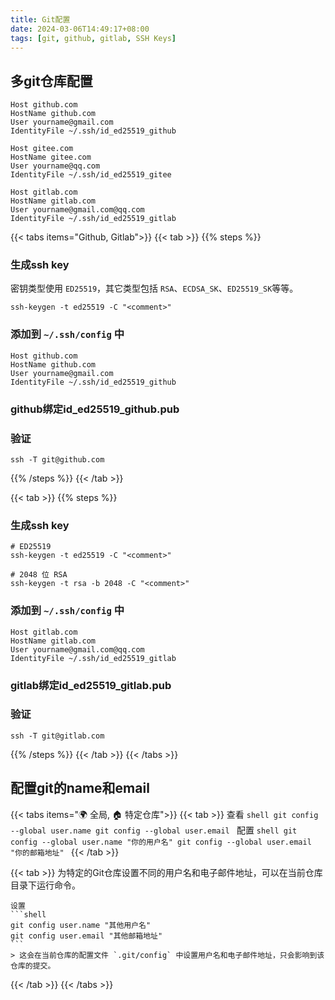 ```yaml
---
title: Git配置
date: 2024-03-06T14:49:17+08:00
tags: [git, github, gitlab, SSH Keys]
---
```


## 多git仓库配置
``` {filename=".ssh/config"}
Host github.com
HostName github.com
User yourname@gmail.com
IdentityFile ~/.ssh/id_ed25519_github

Host gitee.com
HostName gitee.com
User yourname@qq.com
IdentityFile ~/.ssh/id_ed25519_gitee

Host gitlab.com
HostName gitlab.com
User yourname@gmail.com@qq.com
IdentityFile ~/.ssh/id_ed25519_gitlab
```
{{< tabs items="Github, Gitlab">}}
  {{< tab >}}
{{% steps %}}

### 生成ssh key

密钥类型使用 `ED25519`，其它类型包括 `RSA`、`ECDSA_SK`、`ED25519_SK`等等。
```shell
ssh-keygen -t ed25519 -C "<comment>"
```

### 添加到 `~/.ssh/config` 中

```
Host github.com
HostName github.com
User yourname@gmail.com
IdentityFile ~/.ssh/id_ed25519_github
```

### github绑定id_ed25519_github.pub

### 验证

```shell
ssh -T git@github.com
```

{{% /steps %}}
  {{< /tab >}}

  {{< tab >}}
{{% steps %}}

### 生成ssh key

```shell
# ED25519
ssh-keygen -t ed25519 -C "<comment>"

# 2048 位 RSA
ssh-keygen -t rsa -b 2048 -C "<comment>"
```

### 添加到 `~/.ssh/config` 中

```
Host gitlab.com
HostName gitlab.com
User yourname@gmail.com@qq.com
IdentityFile ~/.ssh/id_ed25519_gitlab
```

### gitlab绑定id_ed25519_gitlab.pub

### 验证

```shell
ssh -T git@gitlab.com
```

{{% /steps %}}
  {{< /tab >}}
{{< /tabs >}}

## 配置git的name和email

{{< tabs items="🌍 全局, 🏠 特定仓库">}}
  {{< tab >}}
    查看
    ```shell
    git config --global user.name
    git config --global user.email
    ```
    配置
    ```shell
    git config --global user.name "你的用户名"
    git config --global user.email "你的邮箱地址"
    ```
  {{< /tab >}}

  {{< tab >}}
    为特定的Git仓库设置不同的用户名和电子邮件地址，可以在当前仓库目录下运行命令。

    设置
    ```shell
    git config user.name "其他用户名"
    git config user.email "其他邮箱地址"
    ```
    > 这会在当前仓库的配置文件 `.git/config` 中设置用户名和电子邮件地址，只会影响到该仓库的提交。
  {{< /tab >}}
{{< /tabs >}}
